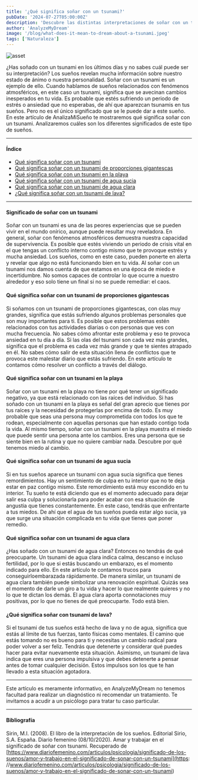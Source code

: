 ```yaml
---
title: '¿Qué significa soñar con un tsunami?'
pubDate: '2024-07-27T05:00:00Z'
description: 'Descubre las distintas interpretaciones de soñar con un tsunami, desde cambios inesperados en tu vida hasta reflejos de tu estado emocional.'
author: 'AnalyzeMyDream'
image: '/blog/what-does-it-mean-to-dream-about-a-tsunami.jpeg'
tags: ['Naturaleza']
---
```


![asset](/blog/what-does-it-mean-to-dream-about-a-tsunami.jpeg)

¿Has soñado con un tsunami en los últimos días y no sabes cuál puede ser su interpretación? Los sueños revelan mucha información sobre nuestro estado de ánimo o nuestra personalidad. Soñar con un tsunami es un ejemplo de ello. Cuando hablamos de sueños relacionados con fenómenos atmosféricos, en este caso un tsunami, significa que se avecinan cambios inesperados en tu vida. Es probable que estés sufriendo un periodo de estrés o ansiedad que no esperabas, de ahí que aparezcan tsunamis en tus sueños. Pero no es el único significado que se le puede dar a este sueño. En este artículo de AnalizaMiSueño te mostraremos qué significa soñar con un tsunami. Analizaremos cuáles son los diferentes significados de este tipo de sueños.

---

#### Índice

- [Qué significa soñar con un tsunami](#significado-de-soñar-con-un-tsunami)
- [Qué significa soñar con un tsunami de proporciones gigantescas](#qué-significa-soñar-con-un-tsunami-de-proporciones-gigantescas)
- [Qué significa soñar con un tsunami en la playa](#qué-significa-soñar-con-un-tsunami-en-la-playa)
- [Qué significa soñar con un tsunami de agua sucia](#qué-significa-soñar-con-un-tsunami-de-agua-sucia)
- [Qué significa soñar con un tsunami de agua clara](#qué-significa-soñar-con-un-tsunami-de-agua-clara)
- [¿Qué significa soñar con un tsunami de lava?](#qué-significa-soñar-con-un-tsunami-de-lava)


---

#### Significado de soñar con un tsunami

Soñar con un tsunami es una de las peores experiencias que se pueden vivir en el mundo onírico, aunque puede resultar muy reveladora. En general, soñar con fenómenos atmosféricos demuestra nuestra capacidad de supervivencia. Es posible que estés viviendo un periodo de crisis vital en el que tengas un conflicto interno contigo mismo que te provoque estrés y mucha ansiedad. Los sueños, como en este caso, pueden ponerte en alerta y revelar que algo no está funcionando bien en tu vida. Al soñar con un tsunami nos damos cuenta de que estamos en una época de miedo e incertidumbre. No somos capaces de controlar lo que ocurre a nuestro alrededor y eso solo tiene un final si no se puede remediar: el caos.

#### Qué significa soñar con un tsunami de proporciones gigantescas

Si soñamos con un tsunami de proporciones gigantescas, con olas muy grandes, significa que estás sufriendo algunos problemas personales que son muy importantes para ti. Es posible que estos problemas estén relacionados con tus actividades diarias o con personas que ves con mucha frecuencia. No sabes cómo afrontar este problema y eso te provoca ansiedad en tu día a día. Si las olas del tsunami son cada vez más grandes, significa que el problema es cada vez más grande y que te sientes atrapado en él. No sabes cómo salir de esta situación llena de conflictos que te provoca este malestar diario que estás sufriendo. En este artículo te contamos cómo resolver un conflicto a través del diálogo.

#### Qué significa soñar con un tsunami en la playa

Soñar con un tsunami en la playa no tiene por qué tener un significado negativo, ya que está relacionado con las raíces del individuo. Si has soñado con un tsunami en la playa es señal del gran aprecio que tienes por tus raíces y la necesidad de protegerlas por encima de todo. Es muy probable que seas una persona muy comprometida con todos los que te rodean, especialmente con aquellas personas que han estado contigo toda la vida. Al mismo tiempo, soñar con un tsunami en la playa muestra el miedo que puede sentir una persona ante los cambios. Eres una persona que se siente bien en la rutina y que no quiere cambiar nada. Descubre por qué tenemos miedo al cambio.

#### Qué significa soñar con un tsunami de agua sucia

Si en tus sueños aparece un tsunami con agua sucia significa que tienes remordimientos. Hay un sentimiento de culpa en tu interior que no te deja estar en paz contigo mismo. Este remordimiento está muy escondido en tu interior. Tu sueño te está diciendo que es el momento adecuado para dejar salir esa culpa y solucionarla para poder acabar con esa situación de angustia que tienes constantemente. En este caso, tendrás que enfrentarte a tus miedos. De ahí que el agua de tus sueños pueda estar algo sucia, ya que surge una situación complicada en tu vida que tienes que poner remedio.

#### Qué significa soñar con un tsunami de agua clara

¿Has soñado con un tsunami de agua clara? Entonces no tendrás de qué preocuparte. Un tsunami de agua clara indica calma, descanso e incluso fertilidad, por lo que si estás buscando un embarazo, es el momento indicado para ello. En este artículo te contamos trucos para conseguirloembarazada rápidamente. De manera similar, un tsunami de agua clara también puede simbolizar una renovación espiritual. Quizás sea el momento de darle un giro a tu vida y hacer lo que realmente quieres y no lo que te dictan los demás. El agua clara aporta connotaciones muy positivas, por lo que no tienes de qué preocuparte. Todo está bien.

#### ¿Qué significa soñar con tsunami de lava?

Si el tsunami de tus sueños está hecho de lava y no de agua, significa que estás al límite de tus fuerzas, tanto físicas como mentales. El camino que estás tomando no es bueno para ti y necesitas un cambio radical para poder volver a ser feliz. Tendrás que detenerte y considerar qué puedes hacer para evitar nuevamente esta situación. Asimismo, un tsunami de lava indica que eres una persona impulsiva y que debes detenerte a pensar antes de tomar cualquier decisión. Estos impulsos son los que te han llevado a esta situación agotadora.

---

Este artículo es meramente informativo, en AnalyzeMyDream no tenemos facultad para realizar un diagnóstico ni recomendar un tratamiento. Te invitamos a acudir a un psicólogo para tratar tu caso particular.

---

#### Bibliografía

Sirin, M.I. (2008). El libro de la interpretación de los sueños. Editorial Sirio, S.A. España.
Diario femenino (08/10/2020). Amar y trabajar en el significado de soñar con tsunami. Recuperado de [https://www.diariofemenino.com/articulos/psicologia/significado-de-los-suenos/amor-y-trabajo-en-el-significado-de-sonar-con-un-tsunami](https: //www.diariofemenino.com/articulos/psicologia/significado-de-los-suenos/amor-y-trabajo-en-el-significado-de-sonar-con-un-tsunami)